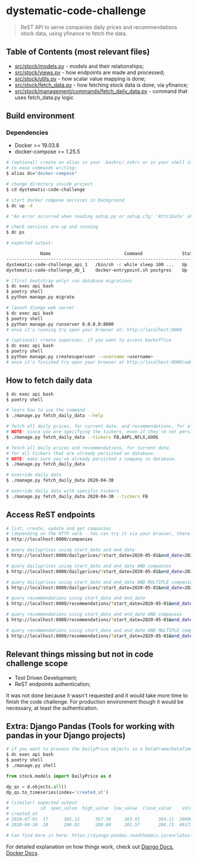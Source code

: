 # dystematic-code-challenge

> ReST API to serve companies daily prices and recommendations stock data, using yfinance to fetch the data.

## Table of Contents (most relevant files)
* [src/stock/models.py](https://github.com/nffdiogosilva/dystematic-code-challenge/blob/master/src/stock/models.py) - models and their relationships;
* [src/stock/views.py](https://github.com/nffdiogosilva/dystematic-code-challenge/blob/master/src/stock/views.py) - how endpoints are made and processed;
* [src/stock/utils.py](https://github.com/nffdiogosilva/dystematic-code-challenge/blob/master/src/stock/utils.py) - how scalar value mapping is done;
* [src/stock/fetch_data.py](https://github.com/nffdiogosilva/dystematic-code-challenge/blob/master/src/stock/fetch_data.py) - how fetching stock data is done, via yfinance;
* [src/stock/management/commands/fetch_daily_data.py](https://github.com/nffdiogosilva/dystematic-code-challenge/blob/master/src/stock/management/commands/fetch_daily_data.py) - command that uses fetch_data.py logic

## Build environment

### Dependencies
* Docker >= 19.03.8
* docker-compose >= 1.25.5

``` bash
# (optional) create an alias in your .bashrc/.zshrc or in your shell instance,
# to ease commands writing:
$ alias dc="docker-compose"

# change directory inside project
$ cd dystematic-code-challenge

# start docker compose services in background
$ dc up -d

# "An error occurred when reading setup.py or setup.cfg: 'Attribute' object has no attribute 'id'" -> If this error occur, while docker image is building for first time, please ignore as it will not stop the image building process.

# check services are up and running
$ dc ps

# expected output:

             Name                            Command               State           Ports
-------------------------------------------------------------------------------------------------
dystematic-code-challenge_api_1   /bin/sh -c while sleep 100 ...   Up      0.0.0.0:8000->8000/tcp
dystematic-code-challenge_db_1    docker-entrypoint.sh postgres    Up      5432/tcp

# (first bootstrap only) run database migrations
$ dc exec api bash
$ poetry shell
$ python manage.py migrate

# launch django web server
$ dc exec api bash
$ poetry shell
$ python manage.py runserver 0.0.0.0:8000
# once it's running try open your browser at: http://localhost:8000

# (optional) create superuser, if you want to access backoffice
$ dc exec api bash
$ poetry shell
$ python manage.py createsuperuser --username <username>
# once it's finished try open your browser at http://localhost:8000/admin to login.
```

## How to fetch daily data
```bash
$ dc exec api bash
$ poetry shell

# learn how to use the command
$ ./manage.py fetch_daily_data --help

# fetch all daily prices, for current date, and recommendations, for all specified tickers.
# NOTE: since you are specifying the tickers, even if they're not persisted on database yet, they will be automatically persisted.
$ ./manage.py fetch_daily_data --tickers FB,AAPL,NFLX,GOOG

# fetch all daily prices and recommendations, for current date,
# for all tickers that are already persisted on database.
# NOTE: make sure you've already persisted a company in database.
$ ./manage.py fetch_daily_data

# override daily data
$ ./manage.py fetch_daily_data 2020-04-30

# override daily data with specific tickers
$ ./manage.py fetch_daily_data 2020-04-30 --tickers FB
```

## Access ReST endpoints
```bash
# list, create, update and get companies
# (depending on the HTTP verb - You can try it via your browser, there's a graphical user interface)
$ http://localhost:8000/companies

# query dailyprices using start_date and end_date
$ http://localhost:8000/dailyprices/?start_date=2020-05-01&end_date=2020-07-30

# query dailyprices using start_date and end_date AND companies
$ http://localhost:8000/dailyprices/?start_date=2020-05-01&end_date=2020-07-30&companies=FB

# query dailyprices using start_date and end_date AND MULTIPLE companies
$ http://localhost:8000/dailyprices/?start_date=2020-05-01&end_date=2020-07-30&companies=FB&companies=AAPL

# query recommendations using start_date and end_date
$ http://localhost:8000/recommendations/?start_date=2020-05-01&end_date=2020-07-30

# query recommendations using start_date and end_date AND companies
$ http://localhost:8000/recommendations/?start_date=2020-05-01&end_date=2020-07-30&companies=FB

# query recommendations using start_date and end_date AND MULTIPLE companies
$ http://localhost:8000/recommendations/?start_date=2020-05-01&end_date=2020-07-30&companies=FB&companies=AAPL
```

## Relevant things missing but not in code challenge scope
* Test Driven Development;
* ReST endpoints authentication;

It was not done because it wasn't requested and it would take more time to finish the code challenge. For production environment though it would be necessary, at least the authentication.

## Extra: Django Pandas (Tools for working with pandas in your Django projects)
```bash
# if you want to process the DailyPrice objects in a DataFrame/DataTime object
$ dc exec api bash
$ poetry shell
$ ./manage.py shell
```

```python
from stock.models import DailyPrice as d

dp_qs = d.objects.all()
dp_qs.to_timeseries(index='created_at')

# (similar) expected output
#            id  open_value  high_value  low_value  close_value    volume company
# created_at
# 2020-07-01  17      365.12      367.36     363.91       364.11  26800491    AAPL
# 2020-04-30  18      206.92      209.69     201.57       204.71  46173300      FB

# Can find more in here: https://django-pandas.readthedocs.io/en/latest/
```

For detailed explanation on how things work, check out [Django Docs](https://docs.djangoproject.com/en/2.2/), [Docker Docs](https://docs.docker.com/).
